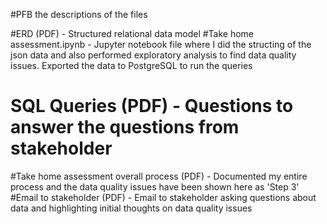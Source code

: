 #PFB the descriptions of the files

#ERD (PDF) - Structured relational data model
#Take home assessment.ipynb - Jupyter notebook file where I did the structing of the json data and also performed exploratory analysis to find data quality issues. Exported the data to PostgreSQL to run the queries
# SQL Queries (PDF) - Questions to answer the questions from stakeholder
#Take home assessment overall process (PDF) - Documented my entire process and the data quality issues have been shown here as 'Step 3'
#Email to stakeholder (PDF) - Email to stakeholder asking questions about data and highlighting initial thoughts on data quality issues

